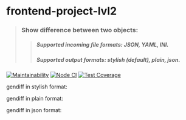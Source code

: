 # frontend-project-lvl2

> ### Show difference between two objects:
>> ##### Supported incoming file formats: JSON, YAML, INI.
>> ##### Supported output formats: stylish (default), plain, json.

[![Maintainability](https://api.codeclimate.com/v1/badges/2068638216ca262b66d5/maintainability)](https://codeclimate.com/github/aemelianovich/frontend-project-lvl2/maintainability)
[![Node CI](https://github.com/aemelianovich/frontend-project-lvl2/workflows/Node%20CI/badge.svg)](https://github.com/aemelianovich/frontend-project-lvl2/actions)
[![Test Coverage](https://api.codeclimate.com/v1/badges/2068638216ca262b66d5/test_coverage)](https://codeclimate.com/github/aemelianovich/frontend-project-lvl2/test_coverage)

gendiff in stylish format:



gendiff in plain format:



gendiff in json format:



